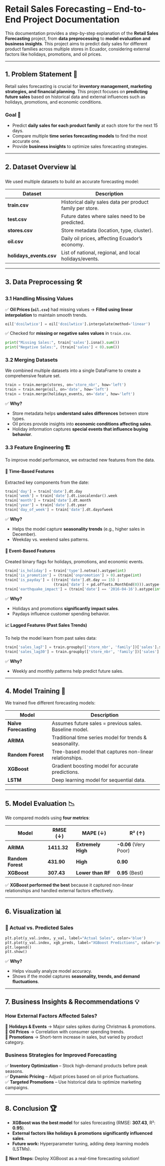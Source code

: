 # **Retail Sales Forecasting – End-to-End Project Documentation**

This documentation provides a step-by-step explanation of the **Retail Sales Forecasting** project, from **data preprocessing** to **model evaluation and business insights**. This project aims to predict daily sales for different product families across multiple stores in Ecuador, considering external factors like holidays, promotions, and oil prices.

---

## **1. Problem Statement 📌**  
Retail sales forecasting is crucial for **inventory management, marketing strategies, and financial planning**. This project focuses on **predicting future sales** based on historical data and external influences such as holidays, promotions, and economic conditions.

### **Goal 🎯**  
- Predict **daily sales for each product family** at each store for the next 15 days.  
- Compare multiple **time series forecasting models** to find the most accurate one.  
- Provide **business insights** to optimize sales forecasting strategies.  

---

## **2. Dataset Overview 📊**  
We used multiple datasets to build an accurate forecasting model:

| Dataset               | Description                                           |
|----------------------|---------------------------------------------------|
| **train.csv**        | Historical daily sales data per product family per store. |
| **test.csv**         | Future dates where sales need to be predicted.  |
| **stores.csv**       | Store metadata (location, type, cluster). |
| **oil.csv**          | Daily oil prices, affecting Ecuador’s economy.  |
| **holidays_events.csv** | List of national, regional, and local holidays/events. |

---

## **3. Data Preprocessing 🛠️**  

### **3.1 Handling Missing Values**  
✅ **Oil Prices (`oil.csv`)** had missing values → **Filled using linear interpolation** to maintain smooth trends.  
```python
oil['dcoilwtico'] = oil['dcoilwtico'].interpolate(method='linear')
```
✅ Checked for **missing or negative sales values** in `train.csv`.  
```python
print("Missing Sales:", train['sales'].isna().sum())
print("Negative Sales:", (train['sales'] < 0).sum())
```

### **3.2 Merging Datasets**  
We combined multiple datasets into a single DataFrame to create a comprehensive feature set.  
```python
train = train.merge(stores, on='store_nbr', how='left')
train = train.merge(oil, on='date', how='left')
train = train.merge(holidays_events, on='date', how='left')
```
✅ **Why?**  
- Store metadata helps **understand sales differences** between store types.  
- Oil prices provide insights into **economic conditions affecting sales**.  
- Holiday information captures **special events that influence buying behavior**.  

### **3.3 Feature Engineering 🏗️**  
To improve model performance, we extracted new features from the data.  

#### **📅 Time-Based Features**  
Extracted key components from the date:  
```python
train['day'] = train['date'].dt.day
train['week'] = train['date'].dt.isocalendar().week
train['month'] = train['date'].dt.month
train['year'] = train['date'].dt.year
train['day_of_week'] = train['date'].dt.dayofweek
```
✅ **Why?**  
- Helps the model capture **seasonality trends** (e.g., higher sales in December).  
- Weekday vs. weekend sales patterns.  

#### **📢 Event-Based Features**  
Created binary flags for holidays, promotions, and economic events.  
```python
train['is_holiday'] = train['type'].notna().astype(int)
train['is_promotion'] = (train['onpromotion'] > 0).astype(int)
train['is_payday'] = ((train['date'].dt.day == 15) |
                      (train['date'] + pd.offsets.MonthEnd(0))).astype(int)
train['earthquake_impact'] = (train['date'] == '2016-04-16').astype(int)
```
✅ **Why?**  
- Holidays and promotions **significantly impact sales**.  
- Paydays influence customer spending behavior.  

#### **📈 Lagged Features (Past Sales Trends)**  
To help the model learn from past sales data:  
```python
train['sales_lag7'] = train.groupby(['store_nbr', 'family'])['sales'].shift(7)
train['sales_lag30'] = train.groupby(['store_nbr', 'family'])['sales'].shift(30)
```
✅ **Why?**  
- Weekly and monthly patterns help predict future sales.  

---

## **4. Model Training 🤖**  
We trained five different forecasting models:  

| Model                  | Description  |
|------------------------|-------------|
| **Naïve Forecasting**  | Assumes future sales = previous sales. Baseline model. |
| **ARIMA**              | Traditional time series model for trends & seasonality. |
| **Random Forest**      | Tree-based model that captures non-linear relationships. |
| **XGBoost**            | Gradient boosting model for accurate predictions. |
| **LSTM**               | Deep learning model for sequential data. |

---

## **5. Model Evaluation 📉**  
We compared models using **four metrics**:  

| Model               | RMSE (↓)  | MAPE (↓)  | R² (↑)  |
|--------------------|----------|----------|------|
| **ARIMA**            | **1411.32** | **Extremely High** | **-0.06** (Very Poor) |
| **Random Forest**    | **431.90** | **High** | **0.90** |
| **XGBoost**         | **307.43** | **Lower than RF** | **0.95** (Best) |

✅ **XGBoost performed the best** because it captured non-linear relationships and handled external factors effectively.  

---

## **6. Visualization 📊**  
### **📍 Actual vs. Predicted Sales**  
```python
plt.plot(y_val.index, y_val, label="Actual Sales", color='blue')
plt.plot(y_val.index, xgb_preds, label="XGBoost Predictions", color='purple', linestyle='dashed')
plt.legend()
plt.show()
```
✅ **Why?**  
- Helps visually analyze model accuracy.  
- Shows if the model captures **seasonality, trends, and demand fluctuations**.  

---

## **7. Business Insights & Recommendations 💡**  
### **How External Factors Affected Sales?**  
📌 **Holidays & Events** → Major sales spikes during Christmas & promotions.  
📌 **Oil Prices** → Correlation with consumer spending trends.  
📌 **Promotions** → Short-term increase in sales, but varied by product category.  

### **Business Strategies for Improved Forecasting**  
✅ **Inventory Optimization** – Stock high-demand products before peak seasons.  
✅ **Dynamic Pricing** – Adjust prices based on oil price fluctuations.  
✅ **Targeted Promotions** – Use historical data to optimize marketing campaigns.  

---

## **8. Conclusion 🏆**  
- **XGBoost was the best model** for sales forecasting (RMSE: **307.43**, R²: **0.95**).  
- **External factors like holidays & promotions significantly influenced sales**.  
- **Future work:** Hyperparameter tuning, adding deep learning models (LSTMs).  

🚀 **Next Steps:** Deploy XGBoost as a real-time forecasting solution!  

